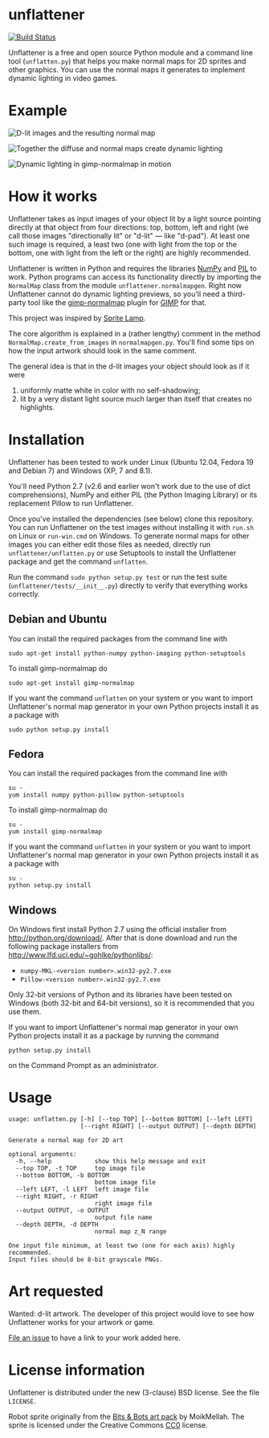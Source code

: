 unflattener
===========

[![Build Status](https://travis-ci.org/dbohdan/unflattener.svg?branch=master)](https://travis-ci.org/dbohdan/unflattener)

Unflattener is a free and open source Python module and a command line tool (`unflatten.py`) that helps you make normal maps for 2D sprites and other graphics. You can use the normal maps it generates to implement dynamic lighting in video games.

Example
=======

![D-lit images and the resulting normal map](readme-illustrations/illustration1.png)

![Together the diffuse and normal maps create dynamic lighting](readme-illustrations/illustration2.png)

![Dynamic lighting in gimp-normalmap in motion](readme-illustrations/animation1.gif)

How it works
============

Unflattener takes as input images of your object lit by a light source pointing directly at that object from four directions: top, bottom, left and right (we call those images "directionally lit" or "d-lit" — like "d-pad"). At least one such image is required, a least two (one with light from the top or the bottom, one with light from the left or the right) are highly recommended.

Unflattener is written in Python and requires the libraries [NumPy](http://www.numpy.org/) and [PIL](http://www.pythonware.com/products/pil/) to work. Python programs can access its functionality directly by importing the `NormalMap` class from the module `unflattener.normalmapgen`. Right now Unflattener cannot do dynamic lighting previews, so you'll need a third-party tool like the [gimp-normalmap](https://code.google.com/p/gimp-normalmap/) plugin for [GIMP](http://www.gimp.org/) for that.

This project was inspired by [Sprite Lamp](http://snakehillgames.com/spritelamp/).

The core algorithm is explained in a (rather lengthy) comment in the method `NormalMap.create_from_images` in `normalmapgen.py`. You'll find some tips on how the input artwork should look in the same comment.

The general idea is that in the d-lit images your object should look as if it were

1. uniformly matte white in color with no self-shadowing;
2. lit by a very distant light source much larger than itself that creates no highlights.

Installation
============

Unflattener has been tested to work under Linux (Ubuntu 12.04, Fedora 19 and Debian 7) and Windows (XP, 7 and 8.1).

You'll need Python 2.7 (v2.6 and earlier won't work due to the use of dict comprehensions), NumPy and either PIL (the Python Imaging Library) or its replacement Pillow to run Unflattener.

Once you've installed the dependencies (see below) clone this repository. You can run Unflattener on the test images without installing it with `run.sh` on Linux or `run-win.cmd` on Windows. To generate normal maps for other images you can either edit those files as needed, directly run `unflattener/unflatten.py` or use Setuptools to install the Unflattener package and get the command `unflatten`.

Run the command `sudo python setup.py test` or run the test suite (`unflattener/tests/__init__.py`) directly to verify that everything works correctly.


Debian and Ubuntu
-----------------

You can install the required packages from the command line with

    sudo apt-get install python-numpy python-imaging python-setuptools

To install gimp-normalmap do

	sudo apt-get install gimp-normalmap

If you want the command `unflatten` on your system or you want to import Unflattener's normal map generator in your own Python projects install it as a package with

    sudo python setup.py install

Fedora
------

You can install the required packages from the command line with

    su -
    yum install numpy python-pillow python-setuptools

To install gimp-normalmap do

    su -
    yum install gimp-normalmap

If you want the command `unflatten` in your system or you want to import Unflattener's normal map generator in your own Python projects install it as a package with

    su -
    python setup.py install

Windows
-------

On Windows first install Python 2.7 using the official installer from <http://python.org/download/>. After that is done download and run the following package installers from <http://www.lfd.uci.edu/~gohlke/pythonlibs/>:

* `numpy-MKL-<version number>.win32-py2.7.exe`
* `Pillow-<version number>.win32-py2.7.exe`

Only 32-bit versions of Python and its libraries have been tested on Windows (both 32-bit and 64-bit versions), so it is recommended that you use them.

If you want to import Unflattener's normal map generator in your own Python projects install it as a package by running the command

    python setup.py install

on the Command Prompt as an administrator.

Usage
=====

    usage: unflatten.py [-h] [--top TOP] [--bottom BOTTOM] [--left LEFT]
                        [--right RIGHT] [--output OUTPUT] [--depth DEPTH]

    Generate a normal map for 2D art

    optional arguments:
      -h, --help            show this help message and exit
      --top TOP, -t TOP     top image file
      --bottom BOTTOM, -b BOTTOM
                            bottom image file
      --left LEFT, -l LEFT  left image file
      --right RIGHT, -r RIGHT
                            right image file
      --output OUTPUT, -o OUTPUT
                            output file name
      --depth DEPTH, -d DEPTH
                            normal map z_N range

    One input file minimum, at least two (one for each axis) highly recommended.
    Input files should be 8-bit grayscale PNGs.

Art requested
=============

Wanted: d-lit artwork. The developer of this project would love to see how Unflattener works for your artwork or game.

[File an issue](https://github.com/dbohdan/unflattener/issues) to have a link to your work added here.

License information
===================

Unflattener is distributed under the new (3-clause) BSD license. See the file `LICENSE`.

Robot sprite originally from the [Bits & Bots art pack](http://opengameart.org/content/bits-bots-art-pack) by MoikMellah. The sprite is licensed under the Creative Commons [CC0](http://creativecommons.org/publicdomain/zero/1.0/) license.
